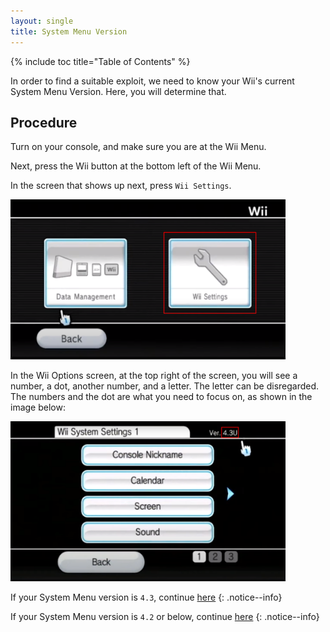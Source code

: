 ```yaml
---
layout: single
title: System Menu Version
---
```


{% include toc title="Table of Contents" %}

In order to find a suitable exploit, we need to know your Wii's current System Menu Version. Here, you will determine that.

## Procedure

Turn on your console, and make sure you are at the Wii Menu.

Next, press the Wii button at the bottom left of the Wii Menu.

In the screen that shows up next, press ``Wii Settings``.

<img src="/images/wiioptionssettings.png" alt="Wii" style="width:440px;height:256px;"/>

In the Wii Options screen, at the top right of the screen, you will see a number, a dot, another number, and a letter. The letter can be disregarded. The numbers and the dot are what you need to focus on, as shown in the image below:

<img src="/images/systemmenuversion.png" alt="Wii" style="width:440px;height:256px;"/>

If your System Menu version is ``4.3``, continue [here](/sdcardselection)
{: .notice--info}

If your System Menu version is ``4.2`` or below, continue [here](/wiiupdate)
{: .notice--info}
